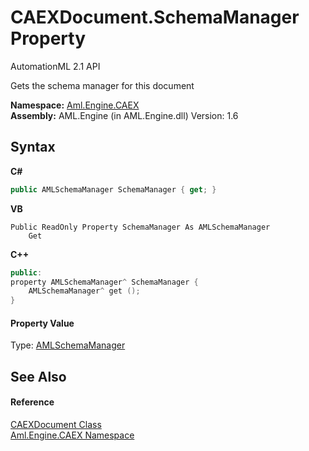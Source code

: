 # CAEXDocument.SchemaManager Property 
AutomationML 2.1 API 

Gets the schema manager for this document

**Namespace:**&nbsp;<a href="N_Aml_Engine_CAEX">Aml.Engine.CAEX</a><br />**Assembly:**&nbsp;AML.Engine (in AML.Engine.dll) Version: 1.6

## Syntax

**C#**<br />
``` C#
public AMLSchemaManager SchemaManager { get; }
```

**VB**<br />
``` VB
Public ReadOnly Property SchemaManager As AMLSchemaManager
	Get
```

**C++**<br />
``` C++
public:
property AMLSchemaManager^ SchemaManager {
	AMLSchemaManager^ get ();
}
```


#### Property Value
Type: <a href="T_Aml_Engine_Schema_AMLSchemaManager">AMLSchemaManager</a>

## See Also


#### Reference
<a href="T_Aml_Engine_CAEX_CAEXDocument">CAEXDocument Class</a><br /><a href="N_Aml_Engine_CAEX">Aml.Engine.CAEX Namespace</a><br />